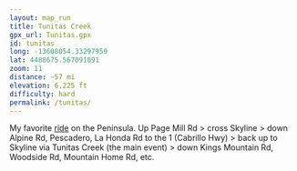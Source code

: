 ```yaml
---
layout: map_run
title: Tunitas Creek
gpx_url: Tunitas.gpx
id: tunitas
long: -13608054.33297959
lat: 4488675.567091091
zoom: 11
distance: ~57 mi
elevation: 6,225 ft
difficulty: hard
permalink: /tunitas/
---
```

My favorite [ride](/cycling/) on the Peninsula. Up Page Mill Rd > cross Skyline > down Alpine Rd, Pescadero, La Honda Rd to the 1 (Cabrillo Hwy) > back up to Skyline via Tunitas Creek (the main event) > down Kings Mountain Rd, Woodside Rd, Mountain Home Rd, etc.